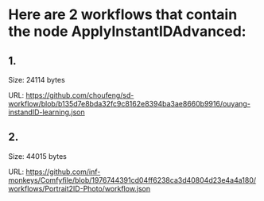 # Here are 2 workflows that contain the node ApplyInstantIDAdvanced:

## 1. 

Size: 24114 bytes

URL: https://github.com/choufeng/sd-workflow/blob/b135d7e8bda32fc9c8162e8394ba3ae8660b9916/ouyang-instandID-learning.json

## 2. 

Size: 44015 bytes

URL: https://github.com/inf-monkeys/Comfyfile/blob/1976744391cd04ff6238ca3d40804d23e4a4a180/workflows/Portrait2ID-Photo/workflow.json

